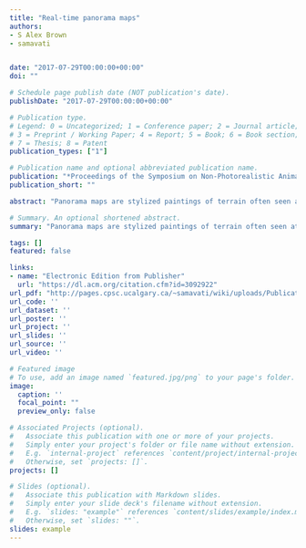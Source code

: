```yaml
---
title: "Real-time panorama maps"
authors:
- S Alex Brown
- samavati


date: "2017-07-29T00:00:00+00:00"
doi: ""

# Schedule page publish date (NOT publication's date).
publishDate: "2017-07-29T00:00:00+00:00"

# Publication type.
# Legend: 0 = Uncategorized; 1 = Conference paper; 2 = Journal article;
# 3 = Preprint / Working Paper; 4 = Report; 5 = Book; 6 = Book section;
# 7 = Thesis; 8 = Patent
publication_types: ["1"]

# Publication name and optional abbreviated publication name.
publication: "*Proceedings of the Symposium on Non-Photorealistic Animation and Rendering (ACM)*"
publication_short: ""

abstract: "Panorama maps are stylized paintings of terrain often seen at tourist destinations. They are difficult to create since they are both artistic and grounded in real geographic data. In this paper we present techniques for rendering real-world data in the style of Heinrich Berann's panorama maps in a real-time application. We analyse several of Berann's paintings to identify the artistic elements used. We use this analysis to form algorithms that mimic the panorama map style, focusing on replicating the terrain deformation, distorted projection, terrain colouring, tree brush strokes, water rendering, and atmospheric scattering. In our approach we use freely available digital earth data to render interactive panorama maps without needing further design work."

# Summary. An optional shortened abstract.
summary: "Panorama maps are stylized paintings of terrain often seen at tourist destinations. They are difficult to create since they are both artistic and grounded in real geographic data. In this paper we present techniques for rendering real-world data in the style of Heinrich Berann's panorama maps in a real-time application. We analyse several of Berann's paintings to identify the artistic elements used. We use this analysis to form algorithms that mimic the panorama map style, focusing on replicatin..."

tags: []
featured: false

links:
- name: "Electronic Edition from Publisher"
  url: "https://dl.acm.org/citation.cfm?id=3092922"
url_pdf: "http://pages.cpsc.ucalgary.ca/~samavati/wiki/uploads/Publications/pdfs/rtpanoramamaps-expressive2017-brown.pdf"
url_code: ''
url_dataset: ''
url_poster: ''
url_project: ''
url_slides: ''
url_source: ''
url_video: ''

# Featured image
# To use, add an image named `featured.jpg/png` to your page's folder. 
image:
  caption: ''
  focal_point: ""
  preview_only: false

# Associated Projects (optional).
#   Associate this publication with one or more of your projects.
#   Simply enter your project's folder or file name without extension.
#   E.g. `internal-project` references `content/project/internal-project/index.md`.
#   Otherwise, set `projects: []`.
projects: []

# Slides (optional).
#   Associate this publication with Markdown slides.
#   Simply enter your slide deck's filename without extension.
#   E.g. `slides: "example"` references `content/slides/example/index.md`.
#   Otherwise, set `slides: ""`.
slides: example
---
```

